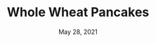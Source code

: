 ---
title: "Whole Wheat Pancakes"
date: "May 28, 2021"
prepTime: "10 min" 
cookingTime: "20 min"
totalTime: "30 min"
topic: "Breakfast"
originalLink: "https://cookieandkate.com/whole-wheat-pancakes-recipe/"
scottRating: 5
image: "../../images/recipe/WholeWheatPancakes.png"
ingredients: [
  {
    name: Skim Milk,
    amount: 1,
    metric: 240g,
    unit: cup
  },
  {
    name: Apple Cider Vinegar,
    amount: 1,
    unit: tbsp
  },
  {
    name: Baking Powder,
    amount: 1.5,
    unit: tsp
  },
  {
    name: Baking Soda,
    amount: 0.5,
    unit: tsp
  },
  {
    name: Cinnamon,
    preparation: ", ground",
    amount: 0.25,
    unit: tsp
  },
  {
    name: Egg (large),
    amount: 1,
    unit: count,
  },
  {
    name: butter substitute, 
    preparation: ", melted",
    amount: 2,
    unit: tbsp,
  },
  {
    name: Vanilla Extract,
    amount: 1,
    unit: tsp
  },
]
directions: [
  "Combine Milk and Vinegar. Whisk together until buttermilk texture.",
  "Mix together flour, baking powder, baking soda, and cinnemon.",
  "Combine the rest of the ingredients in one bowl and mix until thouroughly blended.",
  "Cook pancakes"
]

---